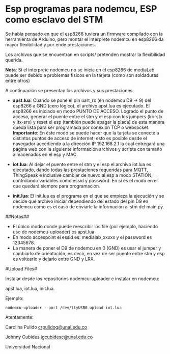 # Esp programas para nodemcu, ESP como esclavo del STM #

Se había pensado en que el esp8266 tuviera un firmware compilado con la herramienta de Arduino,
pero montar el interprete nodemcu en esp8266 da mayor flexibilidad y por ende prestaciones.

Los archivos que se encuentran en scripts/ pretenden mostrar la flexibilidad querida.

**Nota**: Si el interprete nodemcu no se inicia en el esp8266 de mediaLab puede ser debido
a problemas físicos en la tarjeta (como son soldaduras entre otros)

A continuación se presentan los archivos y sus prestaciones:

* **apst.lua**: Cuando se pone el pin uart_rx (en nodemcu D9 -> 9) del esp8266 a GND (cero lógico), el
archivo apst.lua es ejecutado. El esp8266 es iniciado en modo PUNTO DE ACCESO. Logrado el punto de acceso,
generar el puente entre el stm y el esp con los jumpers (lrx-stx y ltx-srx) y reset el esp (también puede
apagar la placa) de esta manera queda lista para ser programada por conexión TCP o websocket.
**Importante**: En éste modo se puede hacer que la tarjeta se conecte a distintos puntos de acceso de internet;
esto es posible desde el navegador accediendo a la dirección IP 192.168.2.1 la cual entregará una página web con
la siguiente información archivos y scripts con tamaño almacenados en el esp y MAC.

* **iot.lua**: Al dejar el puente entre el stm y el esp el archivo iot.lua es ejecutado, dando todas
las prestaciones requeridas para MQTT, ThingSpeak e inclusive cambiar de nuevo al esp a modo STATION,
controlando variables como essid y password. En sí es el modo en el que quedará siempre para programación.

* **init.lua**: El init.lua es el programa en el que se empieza la ejecución y se decide qué archivo
iniciar dependiendo del estado del pin D9 en nodemcu como es el caso de enviarle la información al stm del
main.py.

##Notas##

* El único modo donde puede reescribir los file (por ejemplo, haciendo uso de nodemcu-uploader) es apst.lua
* En modo accespoint el essid es: medialab_xxxxx y el password es 12345678.
* La manera de poner el D9 de nodemcu en 0 (GND) es usar el jumper y cambiarlo de orientación, es decir,
en vez de ser puente entre stm y esp es voltearlo y dejarlo entre GND y LRX. 

#Upload Files#

Instalar desde los repositorios nodemcu-uploader e instalar en nodemcu:

apst.lua, iot.lua, init.lua.

Ejemplo:

```
nodemcu-uploader --port /dev/ttyUSB0 upload iot.lua
```

Atentamente:

Carolina Pulido crpulidog@unal.edu.co

Johnny Cubides  jgcubidesc@unal.edu.co

Universidad Nacional

